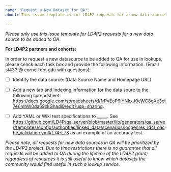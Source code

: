 ```yaml
---
name: 'Request a New Dataset for QA:'
about: This issue template is for LD4P2 requests for a new data source to be added to QA.

---
```


_Please only use this issue template for LD4P2 requests for a new data source to be added to QA._

__For LD4P2 partners and cohorts:__ 

In order to request a new datasource to be added to QA for use in lookups, please cehck each task box and provide the following information. (Email sf433 @ cornell dot edu with questions):

- [ ] Identify the data source: (Data Source Name and Homepage URL)
- [ ] Add a new tab and indexing information for the data soure to the following spreadsheet: https://docs.google.com/spreadsheets/d/1rPvEoP9iYNkxJ0eWC8gXe3ci7e6mhW0da59xkGhadi0/edit?usp=sharing.
- [ ] Add YAML or Wiki test specifications to _____. See https://github.com/LD4P/qa_server/blob/master/lib/generators/qa_server/templates/config/authorities/linked_data/scenarios/locgenres_ld4l_cache_validation.yml#L74-L78 as an example of an accuracy test.


_Please note, all requests for new data sources in QA will be prioritized by the LD4P2 project. Due to time restrictions there is no guarantee that all requests will be added to QA during the lifetime of the LD4P2 grant; regardless of resources it is still useful to know which datasets the community would find useful in such a lookup service._
